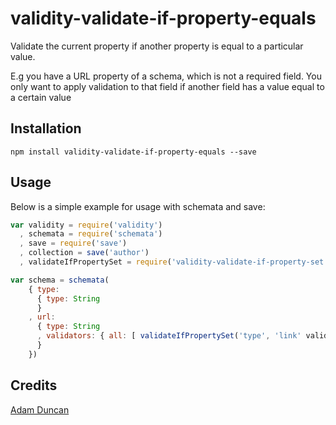 # validity-validate-if-property-equals

Validate the current property if another property is equal to a particular value.

E.g you have a URL property of a schema, which is not a required field.
You only want to apply validation to that field if another field has a value equal to a certain value

## Installation

```
npm install validity-validate-if-property-equals --save
```

## Usage

Below is a simple example for usage with schemata and save:

``` js
var validity = require('validity')
  , schemata = require('schemata')
  , save = require('save')
  , collection = save('author')
  , validateIfPropertySet = require('validity-validate-if-property-set')

var schema = schemata(
    { type:
      { type: String
      }
    , url:
      { type: String
      , validators: { all: [ validateIfPropertySet('type', 'link' validity.url) ] }
      }
    })

```

## Credits
[Adam Duncan](https://github.com/microadam/)
